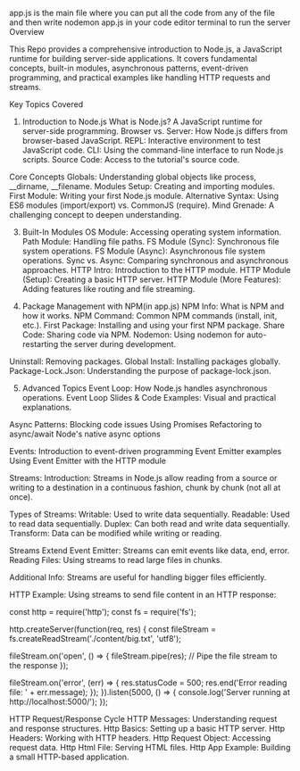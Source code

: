 
app.js is the main file where you can put all the code from any of the file and then write nodemon app.js in your code editor terminal to run the server 
Overview

This Repo provides a comprehensive introduction to Node.js, a JavaScript runtime for building server-side applications. It covers fundamental concepts, built-in modules, asynchronous patterns, event-driven programming, and practical examples like handling HTTP requests and streams.

Key Topics Covered

1. Introduction to Node.js
What is Node.js? A JavaScript runtime for server-side programming.
Browser vs. Server: How Node.js differs from browser-based JavaScript.
REPL: Interactive environment to test JavaScript code.
CLI: Using the command-line interface to run Node.js scripts.
Source Code: Access to the tutorial's source code.

Core Concepts
Globals: Understanding global objects like process, __dirname, __filename.
Modules Setup: Creating and importing modules.
First Module: Writing your first Node.js module.
Alternative Syntax: Using ES6 modules (import/export) vs. CommonJS (require).
Mind Grenade: A challenging concept to deepen understanding.

3. Built-In Modules
OS Module: Accessing operating system information.
Path Module: Handling file paths.
FS Module (Sync): Synchronous file system operations.
FS Module (Async): Asynchronous file system operations.
Sync vs. Async: Comparing synchronous and asynchronous approaches.
HTTP Intro: Introduction to the HTTP module.
HTTP Module (Setup): Creating a basic HTTP server.
HTTP Module (More Features): Adding features like routing and file streaming.

4. Package Management with NPM(in app.js)
NPM Info: What is NPM and how it works.
NPM Command: Common NPM commands (install, init, etc.).
First Package: Installing and using your first NPM package.
Share Code: Sharing code via NPM.
Nodemon: Using nodemon for auto-restarting the server during development.

Uninstall: Removing packages.
Global Install: Installing packages globally.
Package-Lock.Json: Understanding the purpose of package-lock.json.

5. Advanced Topics
Event Loop: How Node.js handles asynchronous operations.
Event Loop Slides & Code Examples: Visual and practical explanations.

Async Patterns:
Blocking code issues
Using Promises
Refactoring to async/await
Node's native async options

Events:
Introduction to event-driven programming
Event Emitter examples
Using Event Emitter with the HTTP module

Streams:
Introduction: Streams in Node.js allow reading from a source or writing to a destination in a continuous fashion, chunk by chunk (not all at once).

Types of Streams:
Writable: Used to write data sequentially.
Readable: Used to read data sequentially.
Duplex: Can both read and write data sequentially.
Transform: Data can be modified while writing or reading.

Streams Extend Event Emitter: Streams can emit events like data, end, error.
Reading Files: Using streams to read large files in chunks.


Additional Info: Streams are useful for handling bigger files efficiently.

HTTP Example: Using streams to send file content in an HTTP response:

const http = require('http');
const fs = require('fs');

http.createServer(function(req, res) {
  const fileStream = fs.createReadStream('./content/big.txt', 'utf8');

  fileStream.on('open', () => {
    fileStream.pipe(res); // Pipe the file stream to the response
  });

  fileStream.on('error', (err) => {
    res.statusCode = 500;
    res.end('Error reading file: ' + err.message);
  });
}).listen(5000, () => {
  console.log('Server running at http://localhost:5000/');
});


HTTP Request/Response Cycle
HTTP Messages: Understanding request and response structures.
Http Basics: Setting up a basic HTTP server.
Http Headers: Working with HTTP headers.
Http Request Object: Accessing request data.
Http Html File: Serving HTML files.
Http App Example: Building a small HTTP-based application.

